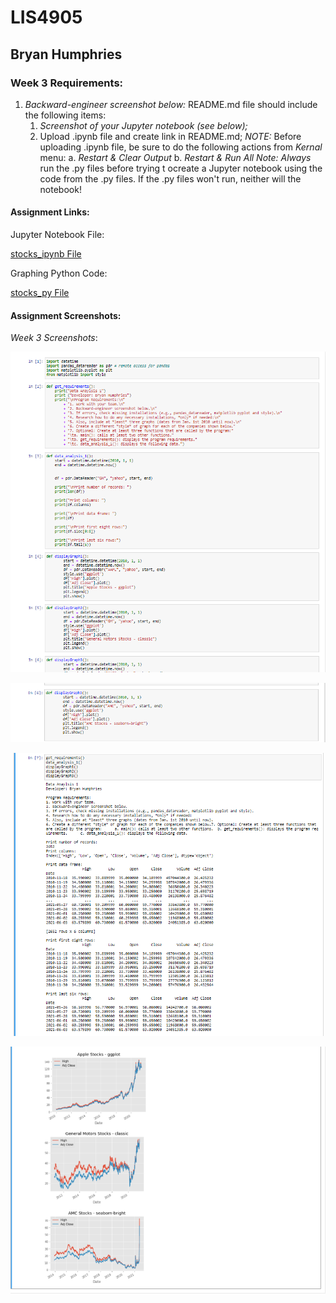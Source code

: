 # LIS4905

## Bryan Humphries

### Week 3 Requirements:

1. *Backward-engineer screenshot below:* README.md file should include the following items:
    1. *Screenshot of your Jupyter notebook (see below);*
    2. Upload .ipynb file and create link in README.md;
        *NOTE:* Before uploading .ipynb file, be sure to do the following actions from *Kernal* menu:
            a. *Restart & Clear Output*
            b. *Restart & Run All*
    *Note: Always* run the .py files before trying t ocreate a Jupyter notebook using the code from the .py files. If the .py files won't run, neither will the notebook!

#### Assignment Links:

Jupyter Notebook File:

[stocks_ipynb File](docs/week3_stocks.ipynb)

Graphing Python Code:

[stocks_py File](docs/functions.py)

#### Assignment Screenshots:

*Week 3 Screenshots*:

![Python Stocks](img/jupyternotebook1.png)

![Python Stocks](img/jupyternotebook2.png)

![Python Stocks](img/jupyternotebook3.png)

![Python Stocks](img/jupyternotebook4.png)
